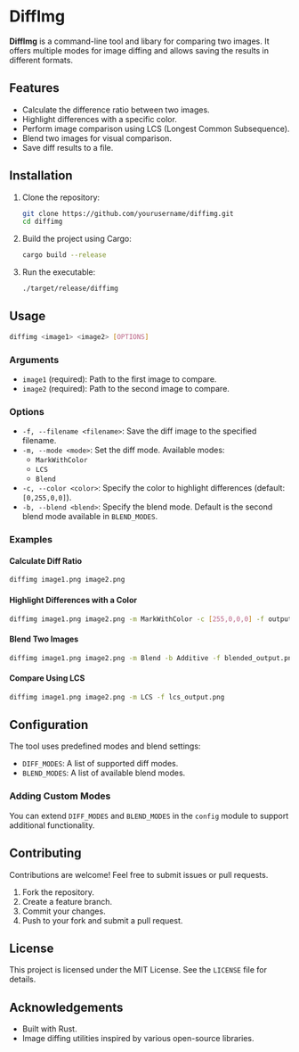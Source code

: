 # DiffImg

**DiffImg** is a command-line tool and libary for comparing two images. It offers multiple modes for image diffing and allows saving the results in different formats. 

## Features
- Calculate the difference ratio between two images.
- Highlight differences with a specific color.
- Perform image comparison using LCS (Longest Common Subsequence).
- Blend two images for visual comparison.
- Save diff results to a file.

## Installation

1. Clone the repository:
   ```bash
   git clone https://github.com/yourusername/diffimg.git
   cd diffimg
   ```

2. Build the project using Cargo:
   ```bash
   cargo build --release
   ```

3. Run the executable:
   ```bash
   ./target/release/diffimg
   ```

## Usage

```bash
diffimg <image1> <image2> [OPTIONS]
```

### Arguments
- `image1` (required): Path to the first image to compare.
- `image2` (required): Path to the second image to compare.

### Options
- `-f, --filename <filename>`: Save the diff image to the specified filename.
- `-m, --mode <mode>`: Set the diff mode. Available modes:
  - `MarkWithColor`
  - `LCS`
  - `Blend`
- `-c, --color <color>`: Specify the color to highlight differences (default: `[0,255,0,0]`).
- `-b, --blend <blend>`: Specify the blend mode. Default is the second blend mode available in `BLEND_MODES`.

### Examples

#### Calculate Diff Ratio
```bash
diffimg image1.png image2.png
```

#### Highlight Differences with a Color
```bash
diffimg image1.png image2.png -m MarkWithColor -c [255,0,0,0] -f output.png
```

#### Blend Two Images
```bash
diffimg image1.png image2.png -m Blend -b Additive -f blended_output.png
```

#### Compare Using LCS
```bash
diffimg image1.png image2.png -m LCS -f lcs_output.png
```

## Configuration
The tool uses predefined modes and blend settings:
- `DIFF_MODES`: A list of supported diff modes.
- `BLEND_MODES`: A list of available blend modes.

### Adding Custom Modes
You can extend `DIFF_MODES` and `BLEND_MODES` in the `config` module to support additional functionality.

## Contributing
Contributions are welcome! Feel free to submit issues or pull requests.

1. Fork the repository.
2. Create a feature branch.
3. Commit your changes.
4. Push to your fork and submit a pull request.

## License
This project is licensed under the MIT License. See the `LICENSE` file for details.

## Acknowledgements
- Built with Rust.
- Image diffing utilities inspired by various open-source libraries.
